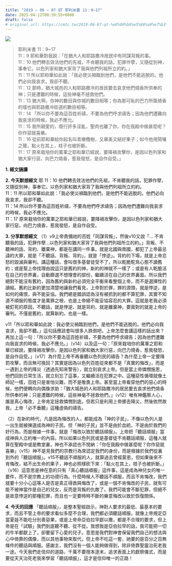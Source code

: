```yaml
---
title: "2019 – 06 – 07 QT 耶利米書 11：9~17"
date: 2025-04-12T00:59:55+0800
draft: false
# original_url: https://cmtc.tw/2019-06-07-qt-%e8%80%b6%e5%88%a9%e7%b1%b3%e6%9b%b8-11%ef%bc%9a917
---
```


![](/images/qt.jpg)
> 耶利米書 11：9\~17  
> 11：9 耶和華對我說：「在猶大人和耶路撒冷居民中有同謀背叛的事。  
> 11：10 他們轉去效法他們的先祖，不肯聽我的話，犯罪作孽，又隨從別神，事奉它。以色列家和猶大家背了我與他們列祖所立的約。」  
> 11：11 所以耶和華如此說：「我必使災禍臨到他們，是他們不能逃脫的。他們必向我哀求，我卻不聽。  
> 11：12 那時，猶大城邑的人和耶路撒冷的居民要去哀求他們燒香所供奉的神；只是遭難的時候，這些神毫不拯救他們。  
> 11：13 猶大啊，你神的數目與你城的數目相等；你為那可恥的巴力所築燒香的壇也與耶路撒冷街道的數目相等。  
> 11：14 「所以你不要為這百姓祈禱，不要為他們呼求禱告；因為他們遭難向我哀求的時候，我必不應允。  
> 11：15 我所親愛的，既行許多淫亂，聖肉也離了你，你在我殿中做甚麼呢？你作惡就喜樂。  
> 11：16 從前耶和華給你起名叫青橄欖樹，又華美又結好果子；如今他用鬨嚷之聲，點火在其上，枝子也被折斷。  
> 11：17 原來栽培你的萬軍之耶和華已經說，要降禍攻擊你，是因以色列家和猶大家行惡，向巴力燒香，惹我發怒，是自作自受。」

**1. 經文誦讀**

**2.  今天默想經文**
耶 11：10 他們轉去效法他們的先祖，不肯聽我的話，犯罪作孽，又隨從別神，事奉它。以色列家和猶大家背了我與他們列祖所立的約。  
11：11 所以耶和華如此說：「我必使災禍臨到他們，是他們不能逃脫的。他們必向我哀求，我卻不聽。  
11：14 所以你不要為這百姓祈禱，不要為他們呼求禱告；因為他們遭難向我哀求的時候，我必不應允。  
11：17 原來栽培你的萬軍之耶和華已經說，要降禍攻擊你，是因以色列家和猶大家行惡，向巴力燒香，惹我發怒，是自作自受。

**3. 分享默想經文**
（1）v9上帝責備祂的百姓「同謀背叛」，然後v10又說「… 不肯聽我的話，犯罪作孽…以色列家和猶大家背了我與他們列祖所立的約。」背叛、不聽神的話、背約、離棄神，都是在講同一件事。就是北國與南國，都犯了上帝最忌諱的大罪，就是「不聽話、背叛、背約」，就是「悖逆」。背約的下場，就是上帝忿怒的毀滅與審判。講這種話，會叫很多基督徒受不了，所以乾脆鴕鳥心態不讀舊約；或是幫上帝找理由說這只是舊約的神，新約的神就不一樣了；或是有人乾脆活在自己的世界裏，自動篩選不想理會的部份，繼續活在自己的世界裏面。所以我們絕對不能沒有舊約，因為舊約與新約必須完全平衡來看整個上帝，而不是選擇性的讀經。舊約比新約更加清楚地讓我們看見，上帝對於罪，罪的源頭，就是悖逆，是如何的痛恨，與不能妥協。我們總是錯誤認為沒有被抓到的都不算犯罪，其實不知道不順服的態度才是萬罪之根，也是上帝絕不能妥協容忍的大罪。這就是老我必須被釘死的原因，不聽話，就是悖逆、就是背約、就是離棄神，要面對的就是上帝的審判。不僅是舊約，就算新約，也是一樣。

v11「所以耶和華如此說：我必使災禍臨到他們，是他們不能逃脫的。他們必向我哀求，我卻不聽。」這句話應該會叫很多人跌倒吧，上帝怎麼會講這樣的話出來？再加上這一句：「所以你不要為這百姓祈禱，不要為他們呼求禱告；因為他們遭難向我哀求的時候，我必不應允。」（v14）以及這一句：「原來栽培你的萬軍之耶和華已經說，要降禍攻擊你，是因以色列家和猶大家行惡，向巴力燒香，惹我發怒，是自作自受。」（v17）為什麼上帝不再垂聽以色列民的禱告？為什麼上帝一定要降罰攻擊，而且無可挽回？其實是因為以色列百姓從來都不是「真實的悔改」，而是一遇到上帝的降災（透過先知來警告），就立刻哀求上帝。但是當上帝憐憫施恩，他們回到日常生活，就立刻忘了這事，又繼續活在犯罪之中。這種惡性循環就像土師記一樣，百姓只是害怕災難，而不是敬畏上帝。甚至當上帝看穿他們的惡心的時候，他們便轉向向偶像求助：「猶大城邑的人和耶路撒冷的居民要去哀求他們燒香所供奉的神；只是遭難的時候，這些神毫不拯救他們。」（v12）唯有神鑑察人心，誰是真心悔改，上帝肯定拯救憐憫到底。但若只是利用上帝挪去降災，然後依然故我，上帝「必不垂聽」這種虛偽的禱告。

（2）在新約時代，凡是因為悔改的人，都能成為「神的子民」，不像以色列人是一出生就被揀選成為神的子民。但「神的子民」並不是由於血統，不是由於我們的好行為，而是根據一件事，就是「悔改以致於聽話順服」。上帝把「聽話順服」當成神與人立約唯一的內容。所以如果以色列民或是基督徒不肯聽話順服，這種人就算在聖殿中或是教堂裏，神也不承認也不悅納：「你在我殿中做甚麼呢？你作惡就喜樂」（v15）神不是見我們的宗教行為來認定我們的身份，而是根據於我們從裏到外的「聽話順服」。v15不聽話不順服的人，就算過去曾經蒙恩，但如果後來不肯悔改，結不出生命的果子，神也必照樣砍下來：「點火在其上，枝子也被折斷。」（v16）這意思是神在意的只有「真心聽話順服」這件事，這是成為神兒女的唯一要件，而不是宗教上的功德行為。什麼時候人不聽話不順服，而且不肯悔改，我們就要十分小心這等人是否是真正得救與悔改了，或是一個不肯悔改的子民，就有可能不被神當作是自己的兒女，反而是背叛的仇敵了。我們可能會不斷犯罪，但絕不是故意悖逆的那種犯罪，而且也一定要時時不斷的樂意悔改以致於恢復關係。

**4. 今天的回應**
「聽話順服」，是整本聖經啟示，神對人要求的最低、最基本的要求，而且不管上帝的要求看似多麼不合理，我們都必須聽話順服。就像上帝規定亞當夏娃不能吃分別善惡果，或是上帝命亞伯拉罕獻以撒，都是不合理的要求，但上帝是在「試驗」我們到底聽不聽、從不從。我想我是亞伯拉罕的話，我可能把一切的牛羊都獻上了，卻要留下心愛的兒子。意思是我們對神會保留我們自己的想法與心中倚靠的偶像，而以其他事物來取代，但上帝不吃這一套，祂要的是百分之百無條件的聽話與順服。感謝主，我們沒有一個人能夠做得到，除非倚靠聖靈治死老我一途。今天我們走信仰的道路，千萬不要捨本逐末，追求表面上的獻祭儀式，而是要從天天治死老我來學習「聽話順服」，這才是信仰唯一的正路！
